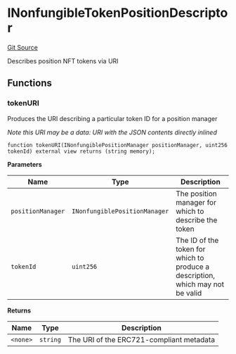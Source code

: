 # INonfungibleTokenPositionDescriptor
[Git Source](https://github.com/MarginalProtocol/v1-periphery/blob/6ce65434509972d6f67aeab3e318f9db63a09fe0/contracts/interfaces/INonfungibleTokenPositionDescriptor.sol)

Describes position NFT tokens via URI


## Functions
### tokenURI

Produces the URI describing a particular token ID for a position manager

*Note this URI may be a data: URI with the JSON contents directly inlined*


```solidity
function tokenURI(INonfungiblePositionManager positionManager, uint256 tokenId) external view returns (string memory);
```
**Parameters**

|Name|Type|Description|
|----|----|-----------|
|`positionManager`|`INonfungiblePositionManager`|The position manager for which to describe the token|
|`tokenId`|`uint256`|The ID of the token for which to produce a description, which may not be valid|

**Returns**

|Name|Type|Description|
|----|----|-----------|
|`<none>`|`string`|The URI of the ERC721-compliant metadata|


